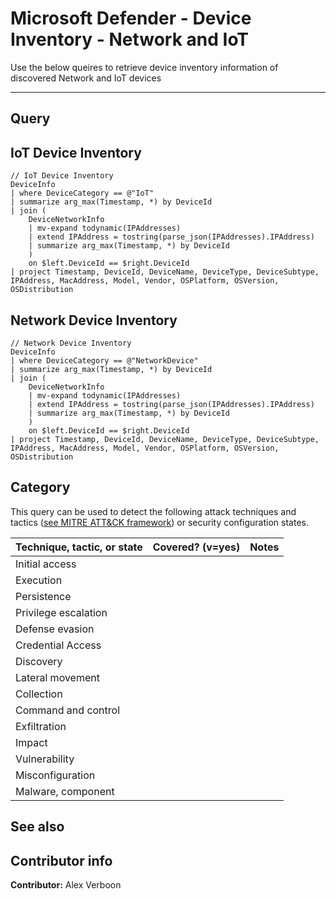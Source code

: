 # Microsoft Defender - Device Inventory - Network and IoT

Use the below queires to retrieve device inventory information of discovered Network and IoT devices

---

## Query

## IoT Device Inventory

```Kusto
// IoT Device Inventory
DeviceInfo
| where DeviceCategory == @"IoT"
| summarize arg_max(Timestamp, *) by DeviceId
| join (
    DeviceNetworkInfo
    | mv-expand todynamic(IPAddresses)
    | extend IPAddress = tostring(parse_json(IPAddresses).IPAddress)
    | summarize arg_max(Timestamp, *) by DeviceId
    )
    on $left.DeviceId == $right.DeviceId
| project Timestamp, DeviceId, DeviceName, DeviceType, DeviceSubtype, IPAddress, MacAddress, Model, Vendor, OSPlatform, OSVersion, OSDistribution
```

## Network Device Inventory

```
// Network Device Inventory
DeviceInfo
| where DeviceCategory == @"NetworkDevice"
| summarize arg_max(Timestamp, *) by DeviceId
| join (
    DeviceNetworkInfo
    | mv-expand todynamic(IPAddresses)
    | extend IPAddress = tostring(parse_json(IPAddresses).IPAddress)
    | summarize arg_max(Timestamp, *) by DeviceId
    )
    on $left.DeviceId == $right.DeviceId
| project Timestamp, DeviceId, DeviceName, DeviceType, DeviceSubtype, IPAddress, MacAddress, Model, Vendor, OSPlatform, OSVersion, OSDistribution
```



## Category

This query can be used to detect the following attack techniques and tactics ([see MITRE ATT&CK framework](https://attack.mitre.org/)) or security configuration states.

| Technique, tactic, or state | Covered? (v=yes) | Notes |
|-|-|-|
| Initial access |  |  |
| Execution |  |  |
| Persistence |  |  |
| Privilege escalation | |  |
| Defense evasion |  |  |
| Credential Access |  |  |
| Discovery |  |  |
| Lateral movement |  |  |
| Collection |  |  |
| Command and control |  |  |
| Exfiltration |  |  |
| Impact |  |  |
| Vulnerability |  |  |
| Misconfiguration |  |  |
| Malware, component |  |  |

## See also

## Contributor info

**Contributor:** Alex Verboon